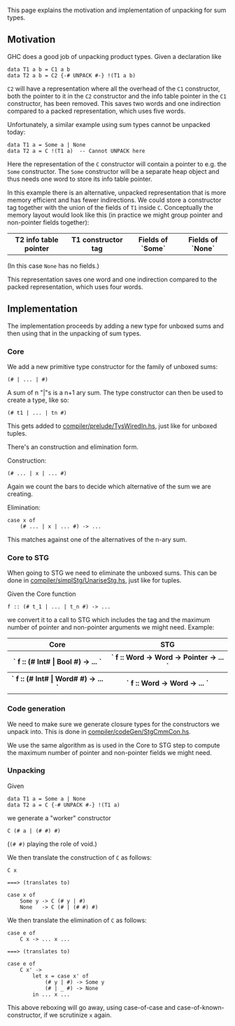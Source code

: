 
This page explains the motivation and implementation of unpacking for sum types.

## Motivation


GHC does a good job of unpacking product types. Given a declaration like

```wiki
data T1 a b = C1 a b
data T2 a b = C2 {-# UNPACK #-} !(T1 a b)
```

`C2` will have a representation where all the overhead of the `C1` constructor, both the pointer to it in the `C2` constructor and the info table pointer in the `C1` constructor, has been removed. This saves two words and one indirection  compared to a packed representation, which uses five words.


Unfortunately, a similar example using sum types cannot be unpacked today:

```wiki
data T1 a = Some a | None
data T2 a = C !(T1 a)  -- Cannot UNPACK here
```


Here the representation of the `C` constructor will contain a pointer to e.g. the `Some` constructor. The `Some` constructor will be a separate heap object and thus needs one word to store its info table pointer.


In this example there is an alternative, unpacked representation that is more memory efficient and has fewer indirections. We could store a constructor tag together with the union of the fields of `T1` inside `C`. Conceptually the memory layout would look like this (in practice we might group pointer and non-pointer fields together):

<table><tr><th> T2 info table pointer </th>
<th> T1 constructor tag </th>
<th> Fields of `Some`</th>
<th> Fields of `None`</th></tr></table>


(In this case `None` has no fields.)


This representation saves one word and one indirection compared to the packed representation, which uses four words.

## Implementation


The implementation proceeds by adding a new type for unboxed sums and then using that in the unpacking of sum types.

### Core


We add a new primitive type constructor for the family of unboxed sums:

```wiki
(# | ... | #)
```


A sum of n "\|"s is a n+1 ary sum. The type constructor can then be used to create a type, like so:

```wiki
(# t1 | ... | tn #)
```


This gets added to [compiler/prelude/TysWiredIn.hs](/trac/ghc/browser/ghc/compiler/prelude/TysWiredIn.hs), just like for unboxed tuples.


There's an construction and elimination form.


Construction:

```wiki
(# ... | x | ... #)
```


Again we count the bars to decide which alternative of the sum we are creating.


Elimination:

```wiki
case x of
    (# ... | x | ... #) -> ...
```


This matches against one of the alternatives of the n-ary sum.

### Core to STG


When going to STG we need to eliminate the unboxed sums. This can be done in [compiler/simplStg/UnariseStg.hs](/trac/ghc/browser/ghc/compiler/simplStg/UnariseStg.hs), just like for tuples.


Given the Core function

```wiki
f :: (# t_1 | ... | t_n #) -> ...
```


we convert it to a call to STG which includes the tag and the maximum number of pointer and non-pointer arguments we might need. Example:

<table><tr><th> Core </th>
<th> STG 
</th></tr>
<tr><th>` f :: (# Int# | Bool #) -> ... `</th>
<th>` f :: Word -> Word -> Pointer -> ... `</th></tr>
<tr><th>` f :: (# Int# | Word# #) -> ... `</th>
<th>` f :: Word -> Word -> ... `</th></tr></table>

### Code generation


We need to make sure we generate closure types for the constructors we unpack into. This is done in [compiler/codeGen/StgCmmCon.hs](/trac/ghc/browser/ghc/compiler/codeGen/StgCmmCon.hs).


We use the same algorithm as is used in the Core to STG step to compute the maximum number of pointer and non-pointer fields we might need.

### Unpacking


Given

```wiki
data T1 a = Some a | None
data T2 a = C {-# UNPACK #-} !(T1 a)
```


we generate a "worker" constructor

```wiki
C (# a | (# #) #)
```


(`(# #)` playing the role of void.)


We then translate the construction of `C` as follows:

```wiki
C x

===> (translates to)

case x of
    Some y -> C (# y | #)
    None   -> C (# | (# #) #)
```


We then translate the elimination of `C` as follows:

```wiki
case e of
    C x -> ... x ...

===> (translates to)

case e of
    C x' ->
        let x = case x' of
            (# y | #) -> Some y
            (# | _ #) -> None
        in ... x ...
```


This above reboxing will go away, using case-of-case and case-of-known-constructor, if we scrutinize `x` again.
